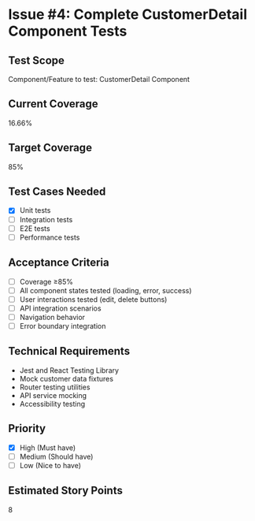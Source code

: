 # Issue #4: Complete CustomerDetail Component Tests

## Test Scope
Component/Feature to test: CustomerDetail Component

## Current Coverage
16.66%

## Target Coverage
85%

## Test Cases Needed
- [x] Unit tests
- [ ] Integration tests
- [ ] E2E tests
- [ ] Performance tests

## Acceptance Criteria
- [ ] Coverage ≥85%
- [ ] All component states tested (loading, error, success)
- [ ] User interactions tested (edit, delete buttons)
- [ ] API integration scenarios
- [ ] Navigation behavior
- [ ] Error boundary integration

## Technical Requirements
- Jest and React Testing Library
- Mock customer data fixtures
- Router testing utilities
- API service mocking
- Accessibility testing

## Priority
- [x] High (Must have)
- [ ] Medium (Should have)
- [ ] Low (Nice to have)

## Estimated Story Points
8